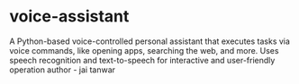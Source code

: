 # voice-assistant
A Python-based voice-controlled personal assistant that executes tasks via voice commands, like opening apps, searching the web, and more. Uses speech recognition and text-to-speech for interactive and user-friendly operation
author - jai tanwar

